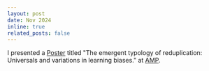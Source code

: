 ```yaml
---
layout: post
date: Nov 2024
inline: true
related_posts: false
---
```

I presented a <a href="{{ site.url }}/assets/pdf/Wang2024AMPTypology_Poster.pdf" target="_blank">Poster</a> titled "The emergent typology of reduplication: Universals and variations in learning biases." at [AMP](https://www.amp2024.info/home). 